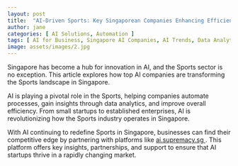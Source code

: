 ```yaml
---
layout: post
title:  "AI-Driven Sports: Key Singaporean Companies Enhancing Efficiency"
author: jane
categories: [ AI Solutions, Automation ]
tags: [ AI for Business, Singapore AI Companies, AI Trends, Data Analytics ]
image: assets/images/2.jpg
---
```


Singapore has become a hub for innovation in AI, and the Sports sector is no exception. This article explores how top AI companies are transforming the Sports landscape in Singapore.

AI is playing a pivotal role in the Sports, helping companies automate processes, gain insights through data analytics, and improve overall efficiency. From small startups to established enterprises, AI is revolutionizing how the Sports industry operates in Singapore.

With AI continuing to redefine Sports in Singapore, businesses can find their competitive edge by partnering with platforms like <a href="https://ai.supremacy.sg" target="_blank"> ai.supremacy.sg </a>. This platform offers key insights, partnerships, and support to ensure that AI startups thrive in a rapidly changing market.
